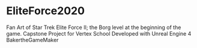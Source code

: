 # EliteForce2020

Fan Art of Star Trek Elite Force II; the Borg level at the beginning of the game.
Capstone Project for Vertex School
Developed with Unreal Engine 4
BakertheGameMaker
